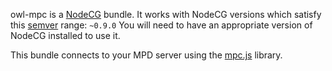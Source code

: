 owl-mpc is a [NodeCG](http://github.com/nodecg/nodecg) bundle. 
It works with NodeCG versions which satisfy this [semver](https://docs.npmjs.com/getting-started/semantic-versioning) range: `~0.9.0`
You will need to have an appropriate version of NodeCG installed to use it.

This bundle connects to your MPD server using the [mpc.js](https://github.com/hbenl/mpc-js-node) library.


